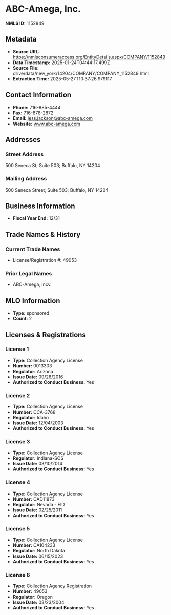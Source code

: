 # ABC-Amega, Inc.

**NMLS ID:** 1152849

## Metadata
- **Source URL:** https://nmlsconsumeraccess.org/EntityDetails.aspx/COMPANY/1152849
- **Data Timestamp:** 2025-01-24T04:44:17.499Z
- **Source File:** drive/data/new_york/14204/COMPANY/COMPANY_1152849.html
- **Extraction Time:** 2025-05-27T10:37:26.979117

## Contact Information
- **Phone:** 716-885-4444
- **Fax:** 716-878-2872
- **Email:** jess.jackson@abc-amega.com
- **Website:** www.abc-amega.com

## Addresses
### Street Address
500 Seneca St; Suite 503; Buffalo, NY 14204

### Mailing Address
500 Seneca Street; Suite 503; Buffalo, NY 14204

## Business Information
- **Fiscal Year End:** 12/31

## Trade Names & History
### Current Trade Names
- License/Registration #: 49053

### Prior Legal Names
- ABC-Amega, Incv.

## MLO Information
- **Type:** sponsored
- **Count:** 2

## Licenses & Registrations

### License 1
- **Type:** Collection Agency License
- **Number:** 0013303
- **Regulator:** Arizona
- **Issue Date:** 09/26/2016
- **Authorized to Conduct Business:** Yes

### License 2
- **Type:** Collection Agency License
- **Number:** CCA-3768
- **Regulator:** Idaho
- **Issue Date:** 12/04/2003
- **Authorized to Conduct Business:** Yes

### License 3
- **Type:** Collection Agency License
- **Regulator:** Indiana-SOS
- **Issue Date:** 03/10/2014
- **Authorized to Conduct Business:** Yes

### License 4
- **Type:** Collection Agency License
- **Number:** CAD11873
- **Regulator:** Nevada - FID
- **Issue Date:** 02/25/2011
- **Authorized to Conduct Business:** Yes

### License 5
- **Type:** Collection Agency License
- **Number:** CA104233
- **Regulator:** North Dakota
- **Issue Date:** 06/15/2023
- **Authorized to Conduct Business:** Yes

### License 6
- **Type:** Collection Agency Registration
- **Number:** 49053
- **Regulator:** Oregon
- **Issue Date:** 03/23/2004
- **Authorized to Conduct Business:** Yes
